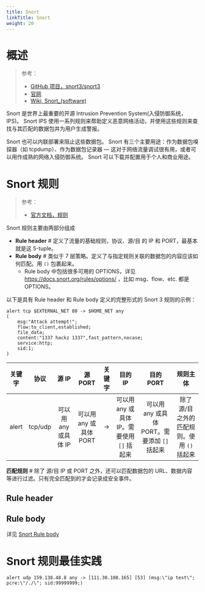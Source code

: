 ```yaml
---
title: Snort
linkTitle: Snort
weight: 20
---
```


# 概述

> 参考：
>
> - [GitHub 项目，snort3/snort3](https://github.com/snort3/snort3)
> - [官网](https://www.snort.org/)
> - [Wiki, Snort_(software)](https://en.wikipedia.org/wiki/Snort_(software))

Snort 是世界上最重要的开源 Intrusion Prevention System(入侵防御系统，IPS)。 Snort IPS 使用一系列规则来帮助定义恶意网络活动，并使用这些规则来查找与其匹配的数据包并为用户生成警报。

Snort 也可以内联部署来阻止这些数据包。 Snort 有三个主要用途：作为数据包嗅探器（如 tcpdump）、作为数据包记录器 — 这对于网络流量调试很有用，或者可以用作成熟的网络入侵防御系统。 Snort 可以下载并配置用于个人和商业用途。

# Snort 规则

> 参考：
>
> - [官方文档，规则](https://docs.snort.org/rules/)

Snort 规则主要由两部分组成

- **Rule header** # 定义了流量的基础规则，协议、源/目 的 IP 和 PORT，最基本就是这 5-tuple。
- **Rule body** # 类似于 7 层策略。定义了与指定规则关联的数据包的内容应该如何匹配。用 `()` 包裹起来。
  - Rule body 中包括很多可用的 OPTIONS，详见 https://docs.snort.org/rules/options/ ，比如 msg、flow、etc. 都是 OPTIONS。

以下是具有 Rule header 和 Rule body 定义的完整形式的 Snort 3 规则的示例：

```text
alert tcp $EXTERNAL_NET 80 -> $HOME_NET any
(
    msg:"Attack attempt!";
    flow:to_client,established;
    file_data;
    content:"1337 hackz 1337",fast_pattern,nocase;
    service:http;
    sid:1;
)
```

|  关键字  |   协议    |      源 IP      |      源 PORT      | 关键字 |            目的 IP             |            目的 PORT             |            规则主体            |
| :---: | :-----: | :------------: | :--------------: | :-: | :--------------------------: | :----------------------------: | :------------------------: |
| alert | tcp/udp | 可以用 any 或具体 IP | 可以用 any 或具体 PORT | ->  | 可以用 any 或具体 IP。需要使用 `[]` 括起来 | 可以用 any 或具体 PORT。需要添加 `[]` 括起来 | 除了 源/目 之外的匹配规则。使用 `()` 括起来 |

**匹配规则** # 除了 源/目 IP 或 PORT 之外，还可以匹配数据包的 URL、数据内容 等进行过滤。只有完全匹配到的才会记录成安全事件。

## Rule header

## Rule body

详见 [Snort Rule body](/docs/7.信息安全/Security%20software/Snort%20Rule%20body.md)

# Snort 规则最佳实践

`alert udp 159.138.48.8 any -> [111.30.108.165] [53] (msg:\"ip test\"; pcre:\"/./\"; sid:99999999;)`
